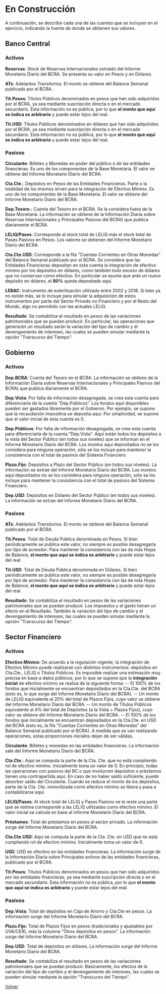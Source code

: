 # En Construcción

A continuación, se describe cada una de las cuentas que se incluyen en el ejercicio, indicando la fuente de donde se obtienen sus valores.

## Banco Central

### Activos

**Reservas**: Stock de Reservas Internacionales extraído del Informe Monetario Diario del BCRA. Se presenta su valor en Pesos y en Dólares.

**ATs**: Adelantos Transitorios. El monto se obtiene del Balance Semanal publicado por el BCRA.

**Tit.Pesos**: Títulos Públicos denominados en pesos que han sido adquiridos por el BCRA, ya sea mediante suscripción directa o en el mercado secundario. Esta información no es pública, por lo que **el monto que aquí se indica es arbitrario** y puede estar lejos del real.

**Tit.USD**: Títulos Públicos denominados en dólares que han sido adquiridos por el BCRA, ya sea mediante suscripción directa o en el mercado secundario. Esta información no es pública, por lo que **el monto que aquí se indica es arbitrario** y puede estar lejos del real.

### Pasivos

**Circulante**: Billetes y Monedas en poder del público o de las entidades financieras. Es uno de los componentes de la Base Monetaria. El valor se obtiene del Informe Monetario Diario del BCRA.

**Cta.Cte.**: Depósitos en Pesos de las Entidades Financieras. Parte o la totalidad de los mismos sirven para la integración de Efectivo Mínimo. Es uno de los componentes de la Base Monetaria. El valor se obtiene del Informe Monetario Diario del BCRA.

**Dep.Tesoro.**: Cuenta del Tesoro en el BCRA. Se la considera fuera de la Base Monetaria. La información se obtiene de la Información Diaria sobre Reservas Internacionales y Principales Pasivos del BCRA) que publica diariamente el BCRA.

**LELIQ/Pases**: Corresponde al stock total de LELIQ más el stock total de Pases Pasivos en Pesos. Los valores se obtienen del Informe Monetario Diario del BCRA.

**Cta.Cte.USD**: Corresponde a la fila "Cuentas Corrientes en Otras Monedas" del Balance Semanal publicado por el BCRA. Se considera que las Entidades Financieras depositan en esta cuenta la integración de efectivo mínimo por los depósitos en dólares, como también todo exceso de dólares que no conservan como efectivo. En particular se asume que ante un nuevo depósito en dólares, el **80%** queda depositado aquí.

**LEBAC**: Instrumento de esterilización utilizado entre 2002 y 2018. Si bien ya no existe más, se lo incluye para simular la adquisición de estos instrumentos por parte del Sector Privado no Financiero y por el Resto del Mundo, algo no permitido con las actuales LELIQ.

**Resultado**: Se contabiliza el resultado en pesos de las variaciones patrimoniales que se puedan producir. En particular, las operaciones que generarán un resultado serán la variación del tipo de cambio y el devengamiento de intereses, las cuales se pueden simular mediante la opción "Transcurso del Tiempo".

## Gobierno

### Activos

**Dep.BCRA**: Cuenta del Tesoro en el BCRA. La información se obtiene de la Información Diaria sobre Reservas Internacionales y Principales Pasivos del BCRA) que publica diariamente el BCRA.

**Dep.Vista**: Por falta de información desagregada, se crea esta cuenta para diferenciarla de la cuenta "Dep.Públicos". Los fondos aquí disponibles pueden ser gastados libremente por el Gobierno. Por ejemplo, se supone que la recaudación impositiva se deposita aquí. Por simplicidad, se supone que el valor inicial de esta cuenta es 0.

**Dep.Públicos**: Por falta de información desagregada, se crea esta cuenta para diferenciarla de la cuenta "Dep.Vista". Aquí están todos los depósitos a la vista del Sector Público (en todos sus niveles) que se informan en el Informe Monetario Diario del BCRA. Los montos aquí depositados no se los considera para ninguna operación, sólo se los incluye para mantener la consistencia con el total de pasivos del Sistema Financiero.

**Plazo.Fijo**: Depósitos a Plazo del Sector Público (en todos sus niveles). La información se extrae del Informe Monetario Diario del BCRA. Los montos aquí depositados no se los considera para ninguna operación, sólo se los incluye para mantener la consistencia con el total de pasivos del Sistema Financiero.

**Dep.USD**: Depósitos en Dólares del Sector Público (en todos sus niveles). La información se extrae del Informe Monetario Diario del BCRA. 

### Pasivos

**ATs**: Adelantos Transitorios. El monto se obtiene del Balance Semanal publicado por el BCRA.

**Tit.Pesos**: Total de Deuda Pública denominada en Pesos. Si bien periódicamente se publica este valor, no siempre es posible desagregarla por tipo de acreedor. Para mantener la consistencia con las de más Hojas de Balance, **el monto que aquí se indica es arbitrario** y puede estar lejos del real.

**Tit.USD**: Total de Deuda Pública denominada en Dólares. Si bien periódicamente se publica este valor, no siempre es posible desagregarla por tipo de acreedor. Para mantener la consistencia con las de más Hojas de Balance, **el monto que aquí se indica es arbitrario** y puede estar lejos del real.

**Resultado**: Se contabiliza el resultado en pesos de las variaciones patrimoniales que se puedan producir. Los impuestos y el gasto tienen un efecto en el Resultado. También la variación del tipo de cambio y el devengamiento de intereses, las cuales se pueden simular mediante la opción "Transcurso del Tiempo".

## Sector Financiero

### Activos

**Efectivo Mínimo**: De acuerdo a la regulación vigente, la integración de Efectivo Mínimo puede realizarse con distintos instrumentos: depósitos en Cta.Cte., LELIQ o Títulos Públicos. Es imposible realizar una estimación muy precisa en base a datos públicos, por lo que se supone que la **integración inicial** de efectivo mínimo se realiza de la siguiente forma:
-- El 100% de los fondos que inicialmente se encuentran depositados en la Cta.Cte. del BCRA (esto es, lo que surge del Informe Monetario Diario del BCRA).
-- Un monto de LELIQ equivalente al 20% del total de Plazos Fijos, cuyo valor se obtiene del Informe Monetario Diario del BCRA.
-- Un monto de Títulos Públicos equivalente al 4% del total de Depósitos (a la Vista + Plazos Fijos), cuyo valor se obtiene del Informe Monetario Diario del BCRA.
-- El 100% de los fondos que inicialmente se encuentran depositados en la Cta.Cte. en USD del BCRA (esto es, la fila "Cuentas Corrientes en Otras Monedas" del Balance Semanal publicado por el BCRA).
A medida que se van realizando operaciones, estas proporciones iniciales dejan de ser válidas.

**Circulante**: Billetes y monedas en las entidades financieras. La información sale del Informe Monetario Diario del BCRA.

**Cta.Cte.**: Aquí se computa la parte de la Cta. Cte. que no está cumpliendo rol de efectivo mínimo. Inicialmente toma un valor de 0. En principio, todas las operaciones con pasivos del BC o que involucren depósitos o préstamos tienen una contrapartida aquí. En caso de no haber saldo suficiente, puede absorber saldo del Circulante. Cuando se reduce el monto de los depósitos, parte de la Cta. Cte. inmovilizada como efectivo mínimo se libera y pasa a contabilizarse aquí.

**LELIQ/Pases**: Al stock total de LELIQ y Pases Pasivos se le resta una parte que se estima corresponde a las LELIQ utilizadas como efectivo mínimo. El valor inicial se calcula en base al Informe Monetario Diario del BCRA.

**Préstamos**: Total de préstamos en pesos al sector privado. La información surge del Informe Monetario Diario del BCRA. 

**Cta.Cte.USD**: Aquí se computa la parte de la Cta. Cte. en USD que no está cumpliendo rol de efectivo mínimo. Inicialmente toma un valor de 0. 

**USD**: USD en efectivo en las entidades financieras. La información surge de la Información Diaria sobre Principales activos de las entidades financieras, publicado por el BCRA. 

**Tit.Pesos**: Títulos Públicos denominados en pesos que han sido adquiridos por las entidades financieras, ya sea mediante suscripción directa o en el mercado secundario. Esta información no es pública, por lo que **el monto que aquí se indica es arbitrario** y puede estar lejos del real.

### Pasivos

**Dep.Vista**: Total de depósitos en Caja de Ahorro y Cta.Cte en pesos. La información surge del Informe Monetario Diario del BCRA. 

**Plazo.Fijo**: Total de Plazos Fijos en pesos (tradicionales y ajustables por UVA/CER), más la columna "Otros depósitos en pesos". La información surge del Informe Monetario Diario del BCRA.

**Dep.USD**: Total de depósitos en dólares. La información surge del Informe Monetario Diario del BCRA.

**Resultado**: Se contabiliza el resultado en pesos de las variaciones patrimoniales que se puedan producir. Básicamente, los efectos de la variación del tipo de cambio y el devengamiento de intereses, las cuales se pueden simular mediante la opción "Transcurso del Tiempo".

[Volver](README.md)